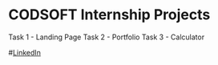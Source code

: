 # CODSOFT Internship Projects
Task 1 - Landing Page
Task 2 - Portfolio
Task 3 - Calculator

#[LinkedIn](https://in.linkedin.com/in/nmohammedaffan)
